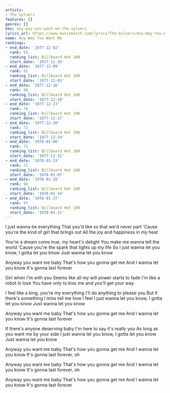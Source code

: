 ```yaml
---
artists:
- The Sylvers
features: []
genres: []
key: any-way-you-want-me-the-sylvers
lyrics_url: https://www.musixmatch.com/lyrics/The-Sylvers/Any-Way-You-Want-Me
name: Any Way You Want Me
rankings:
- end_date: '1977-12-02'
  rank: 93
  ranking_list: Billboard Hot 100
  start_date: '1977-11-26'
- end_date: '1977-12-09'
  rank: 91
  ranking_list: Billboard Hot 100
  start_date: '1977-12-03'
- end_date: '1977-12-16'
  rank: 80
  ranking_list: Billboard Hot 100
  start_date: '1977-12-10'
- end_date: '1977-12-23'
  rank: 74
  ranking_list: Billboard Hot 100
  start_date: '1977-12-17'
- end_date: '1977-12-30'
  rank: 72
  ranking_list: Billboard Hot 100
  start_date: '1977-12-24'
- end_date: '1978-01-06'
  rank: 72
  ranking_list: Billboard Hot 100
  start_date: '1977-12-31'
- end_date: '1978-01-13'
  rank: 72
  ranking_list: Billboard Hot 100
  start_date: '1978-01-07'
- end_date: '1978-01-20'
  rank: 98
  ranking_list: Billboard Hot 100
  start_date: '1978-01-14'
- end_date: '1978-01-27'
  rank: 97
  ranking_list: Billboard Hot 100
  start_date: '1978-01-21'
---
```

I just wanna be everything
That you'd like so that we'd never part
'Cause you're the kind of girl that brings out
All the joy and happiness in my heat

You're a dream come true, my heart's delight
You make me wanna tell the world
'Cause you're the spark that lights up my life
So I just wanna let you know, I gotta let you know
Just wanna let you know

Anyway you want me baby
That's how you gonna get me
And I wanna let you know
It's gonna last forever

Girl when I'm with you
Seems like all my will power starts to fade
I'm like a robot in love
You have only to kiss me and you'll get your way

I feel like a king, you're my everything
I'll do anything to please you
But if there's something I miss tell me how I feel
I just wanna let you know, I gotta let you know
Just wanna let you know

Anyway you want me baby
That's how you gonna get me
And I wanna let you know
It's gonna last forever

If there's anyone deserving baby
I'm here to say it's really you
As long as you want me by your side
I just wanna let you know, I gotta let you know
Just wanna let you know

Anyway you want me baby
That's how you gonna get me
And I wanna let you know
It's gonna last forever, oh

Anyway you want me baby
That's how you gonna get me
And I wanna let you know
It's gonna last forever, oh

Anyway you want me baby
That's how you gonna get me
And I wanna let you know
It's gonna last forever
